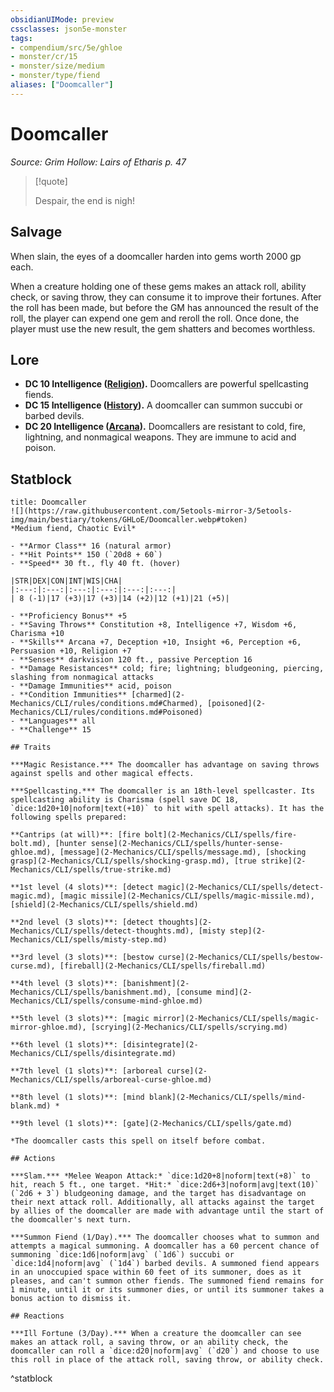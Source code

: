 ```yaml
---
obsidianUIMode: preview
cssclasses: json5e-monster
tags:
- compendium/src/5e/ghloe
- monster/cr/15
- monster/size/medium
- monster/type/fiend
aliases: ["Doomcaller"]
---
```

# Doomcaller
*Source: Grim Hollow: Lairs of Etharis p. 47*  

> [!quote]  
> 
> Despair, the end is nigh!

## Salvage

When slain, the eyes of a doomcaller harden into gems worth 2000 gp each.

When a creature holding one of these gems makes an attack roll, ability check, or saving throw, they can consume it to improve their fortunes. After the roll has been made, but before the GM has announced the result of the roll, the player can expend one gem and reroll the roll. Once done, the player must use the new result, the gem shatters and becomes worthless.

## Lore

- **DC 10 Intelligence ([Religion](2-Mechanics/CLI/rules/skills.md#Religion)).** Doomcallers are powerful spellcasting fiends.  
- **DC 15 Intelligence ([History](2-Mechanics/CLI/rules/skills.md#History)).** A doomcaller can summon succubi or barbed devils.  
- **DC 20 Intelligence ([Arcana](2-Mechanics/CLI/rules/skills.md#Arcana)).** Doomcallers are resistant to cold, fire, lightning, and nonmagical weapons. They are immune to acid and poison.  

## Statblock

```ad-statblock
title: Doomcaller
![](https://raw.githubusercontent.com/5etools-mirror-3/5etools-img/main/bestiary/tokens/GHLoE/Doomcaller.webp#token)
*Medium fiend, Chaotic Evil*

- **Armor Class** 16 (natural armor)
- **Hit Points** 150 (`20d8 + 60`)
- **Speed** 30 ft., fly 40 ft. (hover)

|STR|DEX|CON|INT|WIS|CHA|
|:---:|:---:|:---:|:---:|:---:|:---:|
| 8 (-1)|17 (+3)|17 (+3)|14 (+2)|12 (+1)|21 (+5)|

- **Proficiency Bonus** +5
- **Saving Throws** Constitution +8, Intelligence +7, Wisdom +6, Charisma +10
- **Skills** Arcana +7, Deception +10, Insight +6, Perception +6, Persuasion +10, Religion +7
- **Senses** darkvision 120 ft., passive Perception 16
- **Damage Resistances** cold; fire; lightning; bludgeoning, piercing, slashing from nonmagical attacks
- **Damage Immunities** acid, poison
- **Condition Immunities** [charmed](2-Mechanics/CLI/rules/conditions.md#Charmed), [poisoned](2-Mechanics/CLI/rules/conditions.md#Poisoned)
- **Languages** all
- **Challenge** 15

## Traits

***Magic Resistance.*** The doomcaller has advantage on saving throws against spells and other magical effects.

***Spellcasting.*** The doomcaller is an 18th-level spellcaster. Its spellcasting ability is Charisma (spell save DC 18, `dice:1d20+10|noform|text(+10)` to hit with spell attacks). It has the following spells prepared:

**Cantrips (at will)**: [fire bolt](2-Mechanics/CLI/spells/fire-bolt.md), [hunter sense](2-Mechanics/CLI/spells/hunter-sense-ghloe.md), [message](2-Mechanics/CLI/spells/message.md), [shocking grasp](2-Mechanics/CLI/spells/shocking-grasp.md), [true strike](2-Mechanics/CLI/spells/true-strike.md)

**1st level (4 slots)**: [detect magic](2-Mechanics/CLI/spells/detect-magic.md), [magic missile](2-Mechanics/CLI/spells/magic-missile.md), [shield](2-Mechanics/CLI/spells/shield.md)

**2nd level (3 slots)**: [detect thoughts](2-Mechanics/CLI/spells/detect-thoughts.md), [misty step](2-Mechanics/CLI/spells/misty-step.md)

**3rd level (3 slots)**: [bestow curse](2-Mechanics/CLI/spells/bestow-curse.md), [fireball](2-Mechanics/CLI/spells/fireball.md)

**4th level (3 slots)**: [banishment](2-Mechanics/CLI/spells/banishment.md), [consume mind](2-Mechanics/CLI/spells/consume-mind-ghloe.md)

**5th level (3 slots)**: [magic mirror](2-Mechanics/CLI/spells/magic-mirror-ghloe.md), [scrying](2-Mechanics/CLI/spells/scrying.md)

**6th level (1 slots)**: [disintegrate](2-Mechanics/CLI/spells/disintegrate.md)

**7th level (1 slots)**: [arboreal curse](2-Mechanics/CLI/spells/arboreal-curse-ghloe.md)

**8th level (1 slots)**: [mind blank](2-Mechanics/CLI/spells/mind-blank.md) *

**9th level (1 slots)**: [gate](2-Mechanics/CLI/spells/gate.md)

*The doomcaller casts this spell on itself before combat.

## Actions

***Slam.*** *Melee Weapon Attack:* `dice:1d20+8|noform|text(+8)` to hit, reach 5 ft., one target. *Hit:* `dice:2d6+3|noform|avg|text(10)` (`2d6 + 3`) bludgeoning damage, and the target has disadvantage on their next attack roll. Additionally, all attacks against the target by allies of the doomcaller are made with advantage until the start of the doomcaller's next turn.

***Summon Fiend (1/Day).*** The doomcaller chooses what to summon and attempts a magical summoning. A doomcaller has a 60 percent chance of summoning `dice:1d6|noform|avg` (`1d6`) succubi or `dice:1d4|noform|avg` (`1d4`) barbed devils. A summoned fiend appears in an unoccupied space within 60 feet of its summoner, does as it pleases, and can't summon other fiends. The summoned fiend remains for 1 minute, until it or its summoner dies, or until its summoner takes a bonus action to dismiss it.

## Reactions

***Ill Fortune (3/Day).*** When a creature the doomcaller can see makes an attack roll, a saving throw, or an ability check, the doomcaller can roll a `dice:d20|noform|avg` (`d20`) and choose to use this roll in place of the attack roll, saving throw, or ability check.
```
^statblock
